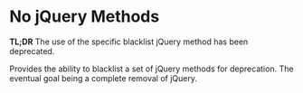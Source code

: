 # No jQuery Methods

**TL;DR** The use of the specific blacklist jQuery method has been deprecated.

Provides the ability to blacklist a set of jQuery methods for deprecation. 
The eventual goal being a complete removal of jQuery.
